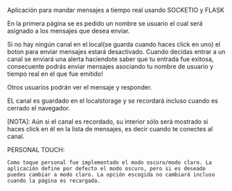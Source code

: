 Aplicación para mandar mensajes a tiempo real usando SOCKETIO y FLASK

En la primera página se es pedido un nombre se usuario el cual será asignado a los mensajes que desea enviar.

Si no hay ningún canal en el local(se guarda cuando haces click en uno) el boton para enviar mensajes estará desactivado. Cuando decidas entrar a un canal se enviará una alerta haciendote saber que tu entrada fue exitosa, consecuente podrás enviar mensajes asociando tu nombre de usuario y tiempo real en el que fue emitido!

Otros usuarios podrán ver el mensaje y responder. 

EL canal es guardado en el localstorage y se recordará incluso cuando es cerrado el navegador.

[NOTA]: Aún si el canal es recordado, su interior sólo será mostrado si haces click en él en la lista de mensajes, es decir cuando te conectes al canal.

PERSONAL TOUCH:

    Como toque personal fue implementado el modo oscuro/modo claro. La aplicación define por defecto el modo oscuro, pero si es deseado puedes cambiar a modo claro. La opción escogida no cambiará incluso cuando la página es recargada.
